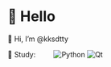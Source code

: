 # 🙋 Hello

👋 Hi, I’m @kksdtty

💪 Study:
&emsp;&emsp;
![Python](https://img.shields.io/badge/-Python-pink?style=flat-square&logo=Python)
![Qt](https://img.shields.io/badge/Qt-%23217346.svg?style=style=flat-square&logo=Qt&logoColor=white)

<!---
kksdtty/kksdtty is a ✨ special ✨ repository because its `README.md` (this file) appears on your GitHub profile.
You can click the Preview link to take a look at your changes.
--->
